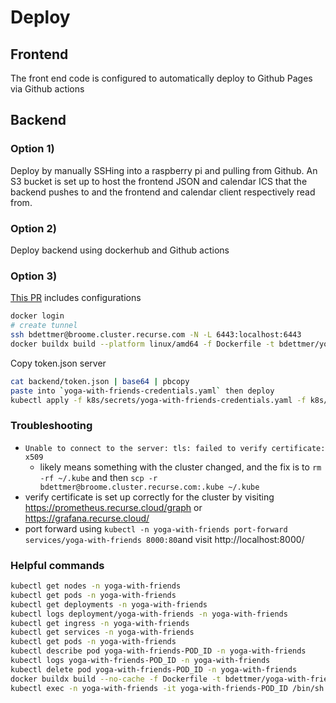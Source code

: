 # Deploy

## Frontend 
The front end code is configured to automatically deploy to Github Pages via Github actions 

## Backend

### Option 1)
Deploy by manually SSHing into a raspberry pi and pulling from Github.
An S3 bucket is set up to host the frontend JSON and calendar ICS that the backend pushes to and 
the frontend and calendar client respectively read from.

### Option 2)
Deploy backend using dockerhub and Github actions

### Option 3)
[This PR](https://github.com/recursecenter/cluster-config/pull/94) includes configurations

```bash
docker login
# create tunnel
ssh bdettmer@broome.cluster.recurse.com -N -L 6443:localhost:6443 
docker buildx build --platform linux/amd64 -f Dockerfile -t bdettmer/yoga-with-friends . && docker push bdettmer/yoga-with-friends && kubectl rollout restart -n yoga-with-friends deployment/yoga-with-friends
````

Copy token.json server
```bash
cat backend/token.json | base64 | pbcopy
paste into `yoga-with-friends-credentials.yaml` then deploy
kubectl apply -f k8s/secrets/yoga-with-friends-credentials.yaml -f k8s/yoga-with-friends/deployment.yaml
```

### Troubleshooting
* `Unable to connect to the server: tls: failed to verify certificate: x509` 
  * likely means something with the cluster changed, and the fix is to `rm -rf ~/.kube` and then `scp -r bdettmer@broome.cluster.recurse.com:.kube ~/.kube`
* verify certificate is set up correctly for the cluster by visiting https://prometheus.recurse.cloud/graph or https://grafana.recurse.cloud/
* port forward using `kubectl -n yoga-with-friends port-forward services/yoga-with-friends 8000:80`and visit http://localhost:8000/

### Helpful commands
```bash
kubectl get nodes -n yoga-with-friends
kubectl get pods -n yoga-with-friends
kubectl get deployments -n yoga-with-friends
kubectl logs deployment/yoga-with-friends -n yoga-with-friends
kubectl get ingress -n yoga-with-friends
kubectl get services -n yoga-with-friends
kubectl get pods -n yoga-with-friends 
kubectl describe pod yoga-with-friends-POD_ID -n yoga-with-friends
kubectl logs yoga-with-friends-POD_ID -n yoga-with-friends
kubectl delete pod yoga-with-friends-POD_ID -n yoga-with-friends
docker buildx build --no-cache -f Dockerfile -t bdettmer/yoga-with-friends .
kubectl exec -n yoga-with-friends -it yoga-with-friends-POD_ID /bin/sh
```
